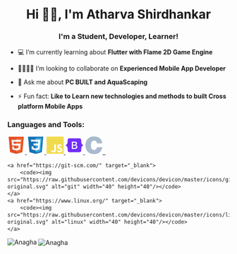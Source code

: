 

<!--
**DevAStar08/DevAStar08** is a ✨ _special_ ✨ repository because its `README.md` (this file) appears on your GitHub profile.-->


<h1 align="center">Hi 👋🏻, I'm Atharva Shirdhankar</h1>
<h3 align="center">I'm a Student, Developer, Learner!</h3>


- 💻 I’m currently learning about **Flutter with Flame 2D Game Engine**

- 🤜🏻🤛🏻 I’m looking to collaborate on **Experienced Mobile App Developer**

- 💬 Ask me about **PC BUILT and AquaScaping**

<!--- 📧 How to reach me? **Connect to me via Email [Atharva](email here)**-->

- ⚡ Fun fact: **Like to Learn new technologies and methods to built Cross platform Mobile Apps**

<!--<p align="left">
<h3 align="left">Connect with me:</h3>-->

<!--<a href="linkedin_link" target="blank"><img align="center" src="https://raw.githubusercontent.com/devicons/devicon/master/icons/linkedin/linkedin-original.svg" height="30" width="40" /> </a>-->



</p>

<h3 align="left">Languages and Tools:</h3>
<p align="left">  
    <a href="https://www.w3.org/html/" target="_blank">
        <code><img src="https://raw.githubusercontent.com/devicons/devicon/master/icons/html5/html5-original.svg" alt="html5" width="40" height="40"/></code>
    </a>  
    <a href="https://www.w3schools.com/css/" target="_blank">
        <code><img src="https://raw.githubusercontent.com/devicons/devicon/master/icons/css3/css3-original.svg" alt="css3" width="40" height="40"/></code>  
    </a>
    <a href="https://developer.mozilla.org/en-US/docs/Web/JavaScript" target="_blank">
        <code><img src="https://raw.githubusercontent.com/devicons/devicon/master/icons/javascript/javascript-plain.svg" alt="javascript" width="40" height="40"/></code>  
    </a>
    <a href="https://getbootstrap.com" target="_blank">
        <code><img src="https://raw.githubusercontent.com/devicons/devicon/master/icons/bootstrap/bootstrap-plain.svg" alt="bootstrap" width="40" height="40"/></code>  
    </a>
    <a href="https://www.cprogramming.com/" target="_blank">
        <code><img src="https://raw.githubusercontent.com/devicons/devicon/master/icons/c/c-original.svg" alt="c" width="40" height="40"/> </code>
    </a>
    
    <a href="https://git-scm.com/" target="_blank">
        <code><img src="https://raw.githubusercontent.com/devicons/devicon/master/icons/git/git-original.svg" alt="git" width="40" height="40"/></code>  
    </a>
    <a href="https://www.linux.org/" target="_blank">
        <code><img src="https://raw.githubusercontent.com/devicons/devicon/master/icons/linux/linux-original.svg" alt="linux" width="40" height="40"/></code>  
    </a>
  
</p>

<p><img align="left" src="https://github-readme-stats.vercel.app/api/top-langs/?username=DevAStar08&layout=compact&theme=midnight-purple" alt="Anagha" /></p>
<p>&nbsp;<img align="center" src="https://github-readme-stats.vercel.app/api?username=DevAStar08&show_icons=true&theme=midnight-purple" alt="Anagha" /></p>
